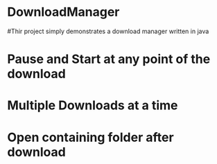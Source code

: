 # DownloadManager
#Thir project simply demonstrates a download manager written in java
# Pause and Start at any point of the download
# Multiple Downloads at a time
# Open containing folder after download
